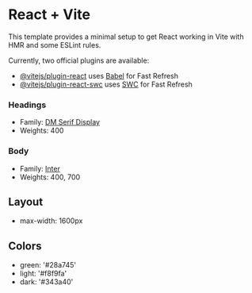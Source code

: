 # React + Vite

This template provides a minimal setup to get React working in Vite with HMR and some ESLint rules.

Currently, two official plugins are available:

- [@vitejs/plugin-react](https://github.com/vitejs/vite-plugin-react/blob/main/packages/plugin-react/README.md) uses [Babel](https://babeljs.io/) for Fast Refresh
- [@vitejs/plugin-react-swc](https://github.com/vitejs/vite-plugin-react-swc) uses [SWC](https://swc.rs/) for Fast Refresh



### Headings

- Family: [DM Serif Display](https://fonts.google.com/specimen/DM+Serif+Display)
- Weights: 400


### Body

- Family: [Inter](https://fonts.google.com/specimen/inter)
- Weights: 400, 700


## Layout

- max-width: 1600px


## Colors

- green: '#28a745'
- light: '#f8f9fa'
- dark:  '#343a40'